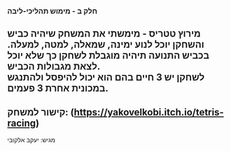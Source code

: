 ### חלק ב - מימוש תהליכי-ליבה
מירוץ טטריס - מימשתי את המשחק שיהיה כביש והשחקן יוכל לנוע ימינה, שמאלה, למטה, למעלה.
              בכביש התנועה תיהיה מוגבלת לשחקן כך שלא יוכל לצאת מגבולות הכביש.<br>
              לשחקן יש 3 חיים בהם הוא יכול להיפסל ולהתנגש במכונית אחרת 3 פעמים.
---
קישור למשחק:
(https://yakovelkobi.itch.io/tetris-racing)
---
מגיש: יעקב אלקובי
